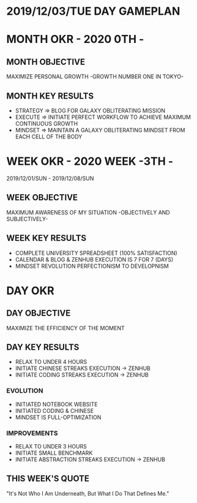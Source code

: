 # 2019/12/03/TUE DAY GAMEPLAN

# MONTH OKR - 2020 0TH -

## MONTH OBJECTIVE

MAXIMIZE PERSONAL GROWTH -GROWTH NUMBER ONE IN TOKYO-

## MONTH KEY RESULTS

- STRATEGY => BLOG FOR GALAXY OBLITERATING MISSION
- EXECUTE => INITIATE PERFECT WORKFLOW TO ACHIEVE MAXIMUM CONTINUOUS GROWTH
- MINDSET => MAINTAIN A GALAXY OBLITERATING MINDSET FROM EACH CELL OF THE BODY

# WEEK OKR - 2020 WEEK -3TH -

2019/12/01/SUN - 2019/12/08/SUN

## WEEK OBJECTIVE

MAXIMUM AWARENESS OF MY SITUATION -OBJECTIVELY AND SUBJECTIVELY-

## WEEK KEY RESULTS

- COMPLETE UNIVERSITY SPREADSHEET (100% SATISFACTION)
- CALENDAR & BLOG & ZENHUB EXECUTION IS 7 FOR 7 (DAYS)
- MINDSET REVOLUTION PERFECTIONISM TO DEVELOPNISM

# DAY OKR

## DAY OBJECTIVE

MAXIMIZE THE EFFICIENCY OF THE MOMENT

## DAY KEY RESULTS

- RELAX TO UNDER 4 HOURS
- INITIATE CHINESE STREAKS EXECUTION -> ZENHUB
- INITIATE CODING STREAKS EXECUTION -> ZENHUB

### EVOLUTION

- INITIATED NOTEBOOK WEBSITE
- INITIATED CODING & CHINESE
- MINDSET IS FULL-OPTIMIZATION

### IMPROVEMENTS

- RELAX TO UNDER 3 HOURS
- INITIATE SMALL BENCHMARK
- INITIATE ABSTRACTION STREAKS EXECUTION -> ZENHUB

## THIS WEEK'S QUOTE

"It's Not Who I Am Underneath, But What I Do That Defines Me."
